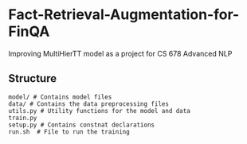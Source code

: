 # Fact-Retrieval-Augmentation-for-FinQA
Improving MultiHierTT model as a project for CS 678 Advanced NLP



## Structure
```
model/ # Contains model files
data/ # Contains the data preprocessing files
utils.py # Utility functions for the model and data
train.py
setup.py # Contains constnat declarations
run.sh  # File to run the training
```
